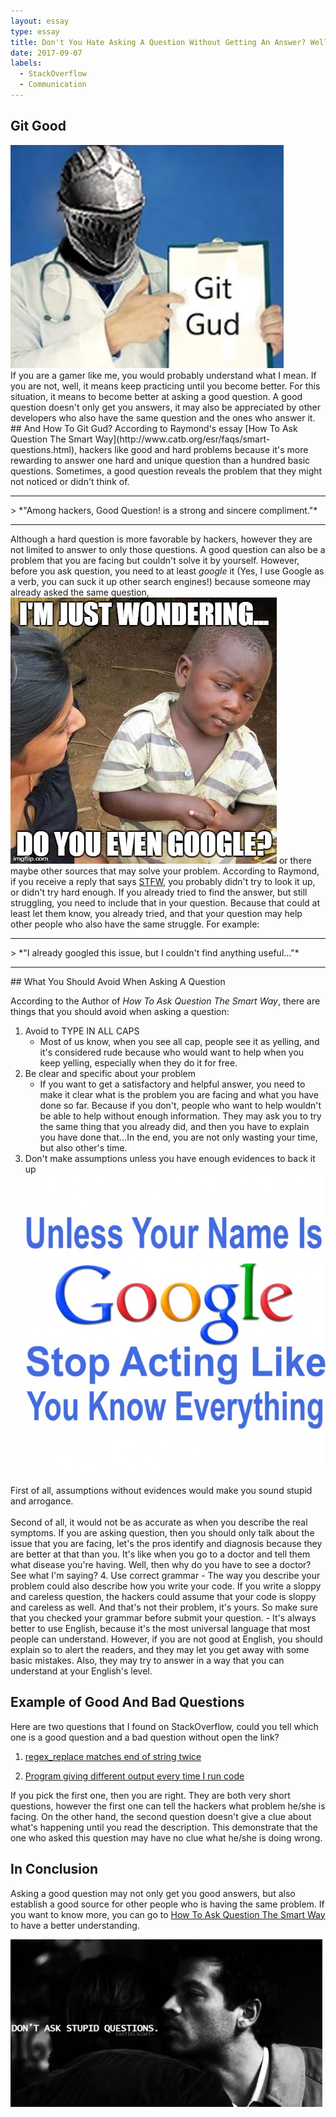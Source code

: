 ```yaml
---
layout: essay
type: essay
title: Don't You Hate Asking A Question Without Getting An Answer? Well, "Git Gud!"
date: 2017-09-07
labels:
  - StackOverflow
  - Communication
---
```

## Git Good
<div class="ui medium images">
	<img ui image src="../images/gitgud.png">
</div>
If you are a gamer like me, you would probably understand what I mean. If you are not, well, it means keep practicing until you become better. For this situation, it means to become better at asking a good question. A good question doesn't only get you answers, it may also be appreciated by other developers who also have the same question and the ones who answer it. 
## And How To Git Gud?
According to Raymond's essay [How To Ask Question The Smart Way](http://www.catb.org/esr/faqs/smart-questions.html), hackers like good and hard problems because it's more rewarding to answer one hard and unique question than a hundred basic questions. Sometimes, a good question reveals the problem that they might not noticed or didn't think of. 
<hr>
> *"Among hackers, Good Question! is a strong and sincere compliment."*
<hr>

Although a hard question is more favorable by hackers, however they are not limited to answer to only those questions. A good question can also be a problem that you are facing but couldn't solve it by yourself. However, before you ask question, you need to at least *google* it (Yes, I use Google as a verb, you can suck it up other search engines!) because someone may already asked the same question,  <img class="ui image small floated left" src="../images/doyouevengoogle.jpg">  or there maybe other sources that may solve your problem.  According to Raymond, if you receive a reply that says [STFW](http://www.catb.org/esr/faqs/smart-questions.html#rtfm), you probably didn't try to look it up, or didn't try hard enough.  If you already tried to find the answer, but still struggling, you need to include that in your question.
Because that could at least let them know, you already tried, and that your question may help other people who also have the same struggle. For example:
<hr>
> *"I already googled this issue, but I couldn't find anything useful..."*
<hr>
## What You Should Avoid When Asking A Question

According to the Author of *How To Ask Question The Smart Way*, there are things that you should avoid when asking a question:

1.	Avoid to TYPE IN ALL CAPS
	- Most of us know, when you see all cap, people see it as yelling, and it's considered rude because who would want to help when you keep yelling, especially when they do it for free.
2. Be clear and specific about your problem
	- If you want to get a satisfactory and helpful answer, you need to make it clear what is the problem you are facing and what you have done so far. Because if you don't, people who want to help wouldn't be able to help without enough information. They may ask you to try the same thing that you already did, and then you have to explain you have done that...In the end, you are not only wasting your time, but also other's time.
3. Don't make assumptions unless you have enough evidences to back it up
	<div>
	<img class="ui image small floated left" src="../images/google.jpg">
	</div>
First of all, assumptions without evidences would make you sound stupid and arrogance. 	
<br>
Second of all, it would not be as accurate as when you describe the real symptoms. If you are asking question, then you should only talk about the issue that you are facing, let's the pros identify and diagnosis because they are better at that than you. It's like when you go to a doctor and tell them what disease you're having. Well, then why do you have to see a doctor? See what I'm saying?
4.	Use correct grammar
	- The way you describe your problem could also describe how you write your code. If you write a sloppy and careless question, the hackers could assume that your code is sloppy and careless as well. And that's not their problem, it's yours. So make sure that you checked your grammar before submit your question.
	- It's always better to use English, because it's the most universal language that most people can understand. However, if you are not good at English, you should explain so to alert the readers, and they may let you get away with some basic mistakes. Also, they may try to answer in a way that you can understand at your English's level.


## Example of Good And Bad Questions
Here are two questions that I found on StackOverflow, could you tell which one is a good question and a bad question without open the link?
	
1. [regex_replace matches end of string twice](https://stackoverflow.com/questions/46109594/regex-replace-matches-end-of-string-twice)
	
2. [Program giving different output every time I run code](https://stackoverflow.com/questions/46109027/program-giving-different-output-every-time-i-run-code)

If you pick the first one, then you are right. They are both very short questions, however the first one can tell the hackers what problem he/she is facing. On the other hand, the second question doesn't give a clue about what's happening until you read the description. This demonstrate that the one who asked this question may have no clue what he/she is doing wrong.

## In Conclusion
Asking a good question may not only get you good answers, but also establish a good source for other people who is having the same problem.
If you want to know more, you can go to [How To Ask Question The Smart Way](http://www.catb.org/esr/faqs/smart-questions.html) to have a better understanding.

<img class="ui image large centered" src="../images/dontaskastupidquestion.gif">
<br>
